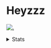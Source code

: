 # Heyzzz  

[![.](https://skillicons.dev/icons?i=js,java)](https://skillicons.dev)  

<details>
<summary>Stats</summary
<!--START_SECTION:waka-->

```txt
TypeScript   15 hrs 51 mins  ██████████████▓░░░░░░░░░░   59.27 %
JavaScript   8 hrs 49 mins   ████████▒░░░░░░░░░░░░░░░░   32.97 %
JSON         50 mins         ▓░░░░░░░░░░░░░░░░░░░░░░░░   03.12 %
CSS          37 mins         ▓░░░░░░░░░░░░░░░░░░░░░░░░   02.35 %
Bash         31 mins         ▒░░░░░░░░░░░░░░░░░░░░░░░░   01.97 %
```

<!--END_SECTION:waka-->
</details>

